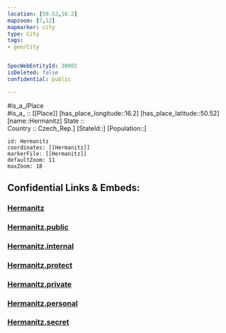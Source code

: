 ```yaml
---
location: [50.52,16.2] 
mapzoom: [7,12] 
mapmarker: city 
type: City
tags:
- geo/City


SpocWebEntityId: 30902
isDeleted: false
confidential: public

---
```

#is_a_/Place  
#is_a_ :: [[Place]] 
[has_place_longitude::16.2] 
[has_place_latitude::50.52] 
[name::Hermanitz] 
State ::  
Country :: Czech_Rep.] 
[StateId::] 
[Population::] 



```leaflet
id: Hermanitz
coordinates: [[Hermanitz]] 
markerFile: [[Hermanitz]] 
defaultZoom: 11 
maxZoom: 18
```


## Confidential Links & Embeds: 

### [Hermanitz](/_Standards/Earth/Continent/Europe/Europe~Central/Czech_Republic/regions~Czech_Republic/Královéhradecký/City/Hermanitz.md) 

### [Hermanitz.public](/_public/Earth/Continent/Europe/Europe~Central/Czech_Republic/regions~Czech_Republic/Královéhradecký/City/Hermanitz.public.md) 

### [Hermanitz.internal](/_internal/Earth/Continent/Europe/Europe~Central/Czech_Republic/regions~Czech_Republic/Královéhradecký/City/Hermanitz.internal.md) 

### [Hermanitz.protect](/_protect/Earth/Continent/Europe/Europe~Central/Czech_Republic/regions~Czech_Republic/Královéhradecký/City/Hermanitz.protect.md) 

### [Hermanitz.private](/_private/Earth/Continent/Europe/Europe~Central/Czech_Republic/regions~Czech_Republic/Královéhradecký/City/Hermanitz.private.md) 

### [Hermanitz.personal](/_personal/Earth/Continent/Europe/Europe~Central/Czech_Republic/regions~Czech_Republic/Královéhradecký/City/Hermanitz.personal.md) 

### [Hermanitz.secret](/_secret/Earth/Continent/Europe/Europe~Central/Czech_Republic/regions~Czech_Republic/Královéhradecký/City/Hermanitz.secret.md)

